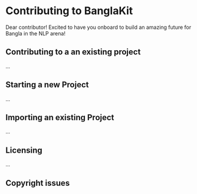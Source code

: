 # Contributing to BanglaKit

Dear contributor! Excited to have you onboard to build an amazing future for Bangla in the NLP arena!

## Contributing to a an existing project

...

## Starting a new Project

...

## Importing an existing Project

...

## Licensing

...

## Copyright issues

